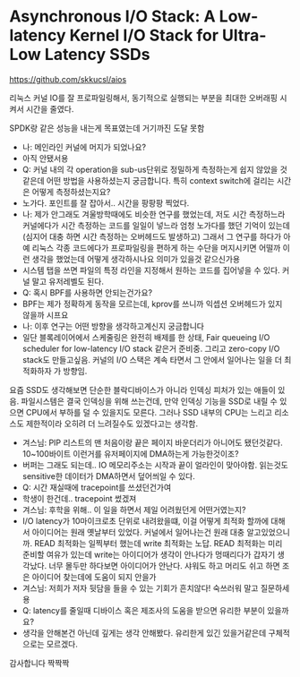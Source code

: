 Asynchronous I/O Stack: A Low-latency Kernel I/O Stack for Ultra-Low Latency SSDs
========

<https://github.com/skkucsl/aios>

리눅스 커널 IO를 잘 프로파일링해서, 동기적으로 실행되는 부분을 최대한 오버래핑
시켜서 시간을 줄였다.

SPDK랑 같은 성능을 내는게 목표였는데 거기까진 도달 못함

- 나: 메인라인 커널에 머지가 되었나요?
- 아직 안됐서용
- Q: 커널 내의 각 operation을 sub-us단위로 정밀하게 측정하는게 쉽지 않았을 것
  같은데 어떤 방법을 사용하셨는지 궁금합니다. 특히 context switch에 걸리는
  시간은 어떻게 측정하셨는지요?
- 노가다. 포인트를 잘 잡아서.. 시간을 팡팡팡 찍었다.
- 나: 제가 안그래도 겨울방학때에도 비슷한 연구를 했었는데, 저도 시간 측정하느라
  커널에다가 시간 측정하는 코드를 일일이 넣느라 엄청 노가다를 했던 기억이 있는데
  (심지어 대충 하면 시간 측정하는 오버헤드도 발생하고) 그래서 그 연구를 하다가
  아예 리눅스 각종 코드에다가 프로파일링을 편하게 하는 수단을 머지시키면 어떨까
  이런 생각을 했었는데 어떻게 생각하시나요 의미가 있을것 같으신가용
- 시스템 탭을 쓰면 파일의 특정 라인을 지정해서 원하는 코드를 집어넣을 수 있다.
  커널 말고 유저레벨도 된다.
- Q: 혹시 BPF를 사용하면 안되는건가요?
- BPF는 제가 정확하게 동작을 모르는데, kprov를 쓰니까 익셉션 오버헤드가 있지
  않을까 시프요
- 나: 이후 연구는 어떤 방향을 생각하고계신지 궁금합니다
- 일단 블록레이어에서 스케줄링은 완전히 배제를 한 상태, Fair queueing I/O
  scheduler for low-latency I/O stack 같은거 준비중. 그리고 zero-copy I/O
  stack도 만들고싶음. 커널의 I/O 스택은 계속 타면서 그 안에서 일어나는 일을 더
  최적화하자 가 방향임.

요즘 SSD도 생각해보면 단순한 블락디바이스가 아니라 인덱싱 피처가 있는 애들이
있음. 파일시스템은 결국 인덱싱을 위해 쓰는건데, 만약 인덱싱 기능을 SSD로 내릴 수
있으면 CPU에서 부하를 덜 수 있을지도 모른다. 그러나 SSD 내부의 CPU는 느리고
리소스도 제한적이라 오히려 더 느려질수도 있겠다고는 생각함.

- 겨스님: PIP 리스트의 맨 처음이랑 끝은 페이지 바운더리가 아니어도 됐던것같다.
  10~100바이트 이런거를 유저페이지에 DMA하는게 가능한것이조?
- 버퍼는 그래도 되는데.. IO 메모리주소는 시작과 끝이 얼라인이 맞아야함. 읽는것도
  sensitive한 데이터가 DMA하면서 덮어씌일 수 있다.
- Q: 시간 재실때에 tracepoint를 쓰셨던건가여
- 학생이 한건데.. tracepoint 썼겠져
- 겨스님: 후학을 위해.. 이 일을 하면서 제일 어려웠던게 어떤거였는지?
- I/O latency가 10마이크로초 단위로 내려왔을떄, 이걸 어떻게 최적화 할까에 대해서
  아이디어는 원래 옛날부터 있었다. 커널에서 일어나는건 원래 대충
  알고있었으니까. READ 최적화는 일찍부터 했는데 write 최적화는 노답. READ
  최적화는 미리 준비할 여유가 있는데 write는 아이디어가 생각이 안나다가
  멍때리다가 갑자기 생각났다. 너무 몰두만 하다보면 아이디어가 안난다. 샤워도
  하고 머리도 쉬고 하면 조은 아이디어 찾는데에 도움이 되지 안을가
- 겨스님: 저희가 저자 뒷담을 들을 수 있는 기회가 흔치않다! 숙쓰러워 말고
  질문하세용
- Q: latency를 줄일때 디바이스 혹은 제조사의 도움을 받으면 유리한 부분이 있을까요?
- 생각을 안해본건 아닌데 깊게는 생각 안해봤다. 유리한게 있긴 있을거같은데
  구체적으로는 모르겠다.

감사합니다 짝짝짝
